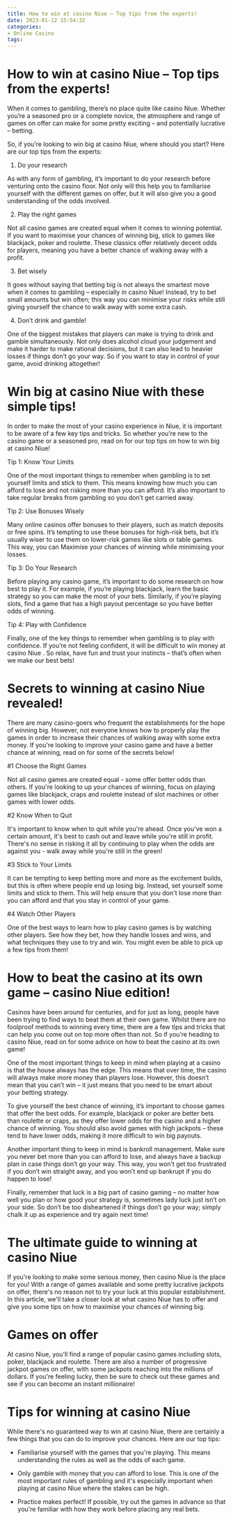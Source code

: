 ```yaml
---
title: How to win at casino Niue – Top tips from the experts!
date: 2023-01-12 15:54:32
categories:
- Online Casino
tags:
---
```



#  How to win at casino Niue – Top tips from the experts!

When it comes to gambling, there’s no place quite like casino Niue. Whether you’re a seasoned pro or a complete novice, the atmosphere and range of games on offer can make for some pretty exciting – and potentially lucrative – betting.

So, if you’re looking to win big at casino Niue, where should you start? Here are our top tips from the experts:

1. Do your research

As with any form of gambling, it’s important to do your research before venturing onto the casino floor. Not only will this help you to familiarise yourself with the different games on offer, but it will also give you a good understanding of the odds involved.

2. Play the right games

Not all casino games are created equal when it comes to winning potential. If you want to maximise your chances of winning big, stick to games like blackjack, poker and roulette. These classics offer relatively decent odds for players, meaning you have a better chance of walking away with a profit.

3. Bet wisely

It goes without saying that betting big is not always the smartest move when it comes to gambling – especially in casino Niue! Instead, try to bet small amounts but win often; this way you can minimise your risks while still giving yourself the chance to walk away with some extra cash.

4. Don’t drink and gamble!

One of the biggest mistakes that players can make is trying to drink and gamble simultaneously. Not only does alcohol cloud your judgement and make it harder to make rational decisions, but it can also lead to heavier losses if things don’t go your way. So if you want to stay in control of your game, avoid drinking altogether!

#  Win big at casino Niue with these simple tips!

In order to make the most of your casino experience in Niue, it is important to be aware of a few key tips and tricks. So whether you’re new to the casino game or a seasoned pro, read on for our top tips on how to win big at casino Niue!

Tip 1: Know Your Limits

One of the most important things to remember when gambling is to set yourself limits and stick to them. This means knowing how much you can afford to lose and not risking more than you can afford. It’s also important to take regular breaks from gambling so you don’t get carried away.

Tip 2: Use Bonuses Wisely

Many online casinos offer bonuses to their players, such as match deposits or free spins. It’s tempting to use these bonuses for high-risk bets, but it’s usually wiser to use them on lower-risk games like slots or table games. This way, you can Maximise your chances of winning while minimising your losses.

Tip 3: Do Your Research

Before playing any casino game, it’s important to do some research on how best to play it. For example, if you’re playing blackjack, learn the basic strategy so you can make the most of your bets. Similarly, if you’re playing slots, find a game that has a high payout percentage so you have better odds of winning.

Tip 4: Play with Confidence

Finally, one of the key things to remember when gambling is to play with confidence. If you’re not feeling confident, it will be difficult to win money at casino Niue . So relax, have fun and trust your instincts – that’s often when we make our best bets!

#  Secrets to winning at casino Niue revealed!

There are many casino-goers who frequent the establishments for the hope of winning big. However, not everyone knows how to properly play the games in order to increase their chances of walking away with some extra money. If you're looking to improve your casino game and have a better chance at winning, read on for some of the secrets below!

#1 Choose the Right Games

Not all casino games are created equal - some offer better odds than others. If you're looking to up your chances of winning, focus on playing games like blackjack, craps and roulette instead of slot machines or other games with lower odds.

#2 Know When to Quit

It's important to know when to quit while you're ahead. Once you've won a certain amount, it's best to cash out and leave while you're still in profit. There's no sense in risking it all by continuing to play when the odds are against you - walk away while you're still in the green!

#3 Stick to Your Limits

It can be tempting to keep betting more and more as the excitement builds, but this is often where people end up losing big. Instead, set yourself some limits and stick to them. This will help ensure that you don't lose more than you can afford and that you stay in control of your game.

#4 Watch Other Players

One of the best ways to learn how to play casino games is by watching other players. See how they bet, how they handle losses and wins, and what techniques they use to try and win. You might even be able to pick up a few tips from them!

#  How to beat the casino at its own game – casino Niue edition!

Casinos have been around for centuries, and for just as long, people have been trying to find ways to beat them at their own game. Whilst there are no foolproof methods to winning every time, there are a few tips and tricks that can help you come out on top more often than not. So if you’re heading to casino Niue, read on for some advice on how to beat the casino at its own game!

One of the most important things to keep in mind when playing at a casino is that the house always has the edge. This means that over time, the casino will always make more money than players lose. However, this doesn’t mean that you can’t win – it just means that you need to be smart about your betting strategy.

To give yourself the best chance of winning, it’s important to choose games that offer the best odds. For example, blackjack or poker are better bets than roulette or craps, as they offer lower odds for the casino and a higher chance of winning. You should also avoid games with high jackpots – these tend to have lower odds, making it more difficult to win big payouts.

Another important thing to keep in mind is bankroll management. Make sure you never bet more than you can afford to lose, and always have a backup plan in case things don’t go your way. This way, you won’t get too frustrated if you don’t win straight away, and you won’t end up bankrupt if you do happen to lose!

Finally, remember that luck is a big part of casino gaming – no matter how well you plan or how good your strategy is, sometimes lady luck just isn’t on your side. So don’t be too disheartened if things don’t go your way; simply chalk it up as experience and try again next time!

#  The ultimate guide to winning at casino Niue

If you're looking to make some serious money, then casino Niue is the place for you! With a range of games available and some pretty lucrative jackpots on offer, there's no reason not to try your luck at this popular establishment. In this article, we'll take a closer look at what casino Niue has to offer and give you some tips on how to maximise your chances of winning big.

# Games on offer

At casino Niue, you'll find a range of popular casino games including slots, poker, blackjack and roulette. There are also a number of progressive jackpot games on offer, with some jackpots reaching into the millions of dollars. If you're feeling lucky, then be sure to check out these games and see if you can become an instant millionaire!

# Tips for winning at casino Niue

While there's no guaranteed way to win at casino Niue, there are certainly a few things that you can do to improve your chances. Here are our top tips:

- Familiarise yourself with the games that you're playing. This means understanding the rules as well as the odds of each game.

- Only gamble with money that you can afford to lose. This is one of the most important rules of gambling and it's especially important when playing at casino Niue where the stakes can be high.

- Practice makes perfect! If possible, try out the games in advance so that you're familiar with how they work before placing any real bets.